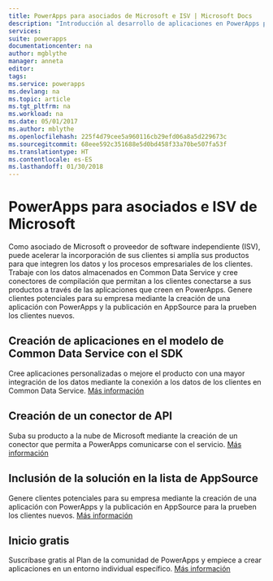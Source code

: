 ```yaml
---
title: PowerApps para asociados de Microsoft e ISV | Microsoft Docs
description: "Introducción al desarrollo de aplicaciones en PowerApps para asociados de Microsoft e ISV."
services: 
suite: powerapps
documentationcenter: na
author: mgblythe
manager: anneta
editor: 
tags: 
ms.service: powerapps
ms.devlang: na
ms.topic: article
ms.tgt_pltfrm: na
ms.workload: na
ms.date: 05/01/2017
ms.author: mblythe
ms.openlocfilehash: 225f4d79cee5a960116cb29efd06a8a5d229673c
ms.sourcegitcommit: 68eee592c351688e5d0bd458f33a70be507fa53f
ms.translationtype: HT
ms.contentlocale: es-ES
ms.lasthandoff: 01/30/2018
---
```

# <a name="powerapps-for-microsoft-partners-and-isvs"></a>PowerApps para asociados e ISV de Microsoft
Como asociado de Microsoft o proveedor de software independiente (ISV), puede acelerar la incorporación de sus clientes si amplía sus productos para que integren los datos y los procesos empresariales de los clientes. Trabaje con los datos almacenados en Common Data Service y cree conectores de compilación que permitan a los clientes conectarse a sus productos a través de las aplicaciones que creen en PowerApps. Genere clientes potenciales para su empresa mediante la creación de una aplicación con PowerApps y la publicación en AppSource para la prueben los clientes nuevos.

## <a name="build-apps-on-the-common-data-model-using-the-common-data-service-sdk"></a>Creación de aplicaciones en el modelo de Common Data Service con el SDK
Cree aplicaciones personalizadas o mejore el producto con una mayor integración de los datos mediante la conexión a los datos de los clientes en Common Data Service. [Más información](https://aka.ms/eek20s)

## <a name="build-an-api-connector"></a>Creación de un conector de API
Suba su producto a la nube de Microsoft mediante la creación de un conector que permita a PowerApps comunicarse con el servicio. [Más información](api-connector-overview.md)

## <a name="list-your-solution-on-appsource"></a>Inclusión de la solución en la lista de AppSource
Genere clientes potenciales para su empresa mediante la creación de una aplicación con PowerApps y la publicación en AppSource para la prueben los clientes nuevos. [Más información](dev-appsource-test-drive.md)

## <a name="get-started-today-for-free"></a>Inicio gratis
Suscríbase gratis al Plan de la comunidad de PowerApps y empiece a crear aplicaciones en un entorno individual específico. [Más información](dev-community-plan.md)

